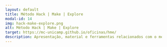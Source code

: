 ```yaml
---
layout: default
title: Método Hack | Make | Explore
modal-id: 14
img: hack-make-explore.png
alt: Método Hack | Make | Explore
target: https://mc-unicamp.github.io/oficinas/hme/
description: Apresentação, material e ferramentas relacionados com o método Hack | Make | Explore e como ele é usado para a criação de oficinas para formação do pensamento crítico e criativo na Ciência.
---
```

